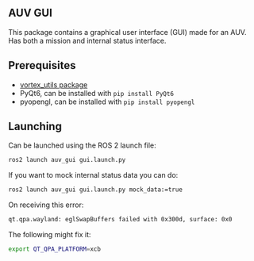 ## AUV GUI
This package contains a graphical user interface (GUI) made for an AUV. Has both a mission and internal status interface.

## Prerequisites
- [vortex_utils package](https://github.com/vortexntnu/vortex-utils)
- PyQt6, can be installed with `pip install PyQt6`
- pyopengl, can be installed with `pip install pyopengl`

## Launching
Can be launched using the ROS 2 launch file:
```bash
ros2 launch auv_gui gui.launch.py
```

If you want to mock internal status data you can do:
```bash
ros2 launch auv_gui gui.launch.py mock_data:=true
```

On receiving this error:
```bash
qt.qpa.wayland: eglSwapBuffers failed with 0x300d, surface: 0x0
```
The following might fix it:
```bash
export QT_QPA_PLATFORM=xcb
```
